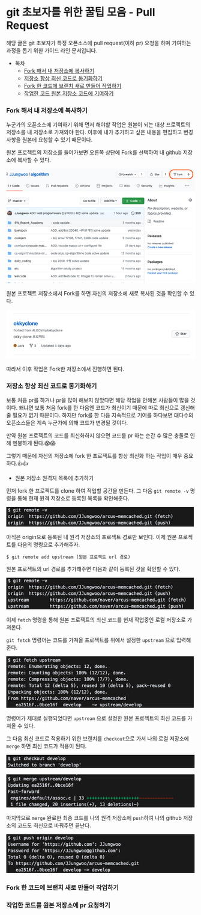# git 초보자를 위한 꿀팁 모음 - Pull Request

해당 글은 git 초보자가 특정 오픈소스에 pull request(이하 pr) 요청을 하며 기여하는 과정을 돕기 위한 가이드 라인 문서입니다.

- 목차
  - [Fork 해서 내 저장소에 복사하기](#Fork-해서-내-저장소에-복사하기)
  - [저장소 항상 최신 코드로 동기화하기](#저장소-항상-최신-코드로-동기화하기)
  - [Fork 한 코드에 브랜치 새로 만들어 작업하기](#Fork-한-코드에-브랜치-새로-만들어-작업하기)
  - [작업한 코드 원본 저장소 코드에 기여하기](#작업한-코드를-원본-저장소에-pr-요청하기)

### Fork 해서 내 저장소에 복사하기

누군가의 오픈소스에 기여하기 위해 먼저 해야할 작업은 원본이 되는 대상 프로젝트의 저장소를 내 저장소로 가져와야 한다. 이후에 내가 추가하고 싶은 내용을 편집하고 변경사항을 원본에 요청할 수 있기 때문이다.

원본 프로젝트의 저장소를 들어가보면 오른쪽 상단에 Fork를 선택하여 내 github 저장소에 복사할 수 있다.

![ex_fork](./git-for-beginner/ex_fork.png)

원본 프로젝트 저장소에서 Fork를 하면 자신의 저장소에 새로 복사된 것을 확인할 수 있다.

![result_fork](./git-for-beginner/result_fork.png)

따라서 이후 작업은 Fork한 저장소에서 진행하면 된다.

### 저장소 항상 최신 코드로 동기화하기

보통 처음 pr를 하거나 pr을 많이 해보지 않았다면 해당 작업을 안해본 사람들이 많을 것이다. 
왜냐면 보통 처음 fork를 한 다음엔 코드가 최신이기 때문에 따로 최신으로 갱신해줄 필요가 없기 때문이다. 
하지만 fork를 한 다음 지속적으로 기여를 하다보면 대다수의 오픈소스들은 계속 누군가에 의해 코드가 변경될 것이다.

만약 원본 프로젝트의 코드를 최신화하지 않으면 코드를 pr 하는 순간 수 많은 충돌로 인해 멘붕하게 된다.😱😱

그렇기 때문에 자신의 저장소에 fork 한 프로젝트를 항상 최신화 하는 작업이 매우 중요하다.👍👍

- 원본 저장소 원격지 목록에 추가하기

먼저 fork 한 프로젝트를 clone 하여 작업할 공간을 만든다. 그 다음 `git remote -v` 명령을 통해 현재 원격 저장소로 등록된 목록을 확인해준다. 

![remote_1](./git-for-beginner/git_remote_1.png)

아직은 origin으로 등록된 내 원격 저장소의 프로젝트 경로만 보인다. 이제 원본 프로젝트를 다음의 명령으로 추가해주자.

```git
$ git remote add upstream (원본 프로젝트 url 경로)
```

원본 프로젝트의 url 경로를 추가해주면 다음과 같이 등록된 것을 확인할 수 있다.

![remote_2](./git-for-beginner/git_remote_2.png)

이제 `fetch` 명령을 통해 원본 프로젝트의 최신 코드를 현재 작업중인 로컬 저장소로 가져온다.

`git fetch` 명령어는 코드를 가져올 프로젝트를 위에서 설정한 `upstream` 으로 입력해준다. 

![remote_3](./git-for-beginner/git_remote_3.png)

명령어가 제대로 실행되었다면 `upstream` 으로 설정한 원본 프로젝트의 최신 코드를 가져올 수 있다.

그 다음 최신 코드로 적용하기 위한 브랜치를 `checkout`으로 가서 나의 로컬 저장소에 `merge` 하면 최신 코드가 적용이 된다.

![remote_4](./git-for-beginner/git_remote_4.png)

![remote_5](./git-for-beginner/git_remote_5.png)

마지막으로 `merge` 완료한 최종 코드를 나의 원격 저장소에 `push`하여 나의 github 저장소의 코드도 최신으로 바꿔주면 끝난다.

![remote_6](./git-for-beginner/git_remote_6.png)

### Fork 한 코드에 브랜치 새로 만들어 작업하기


### 작업한 코드를 원본 저장소에 pr 요청하기


